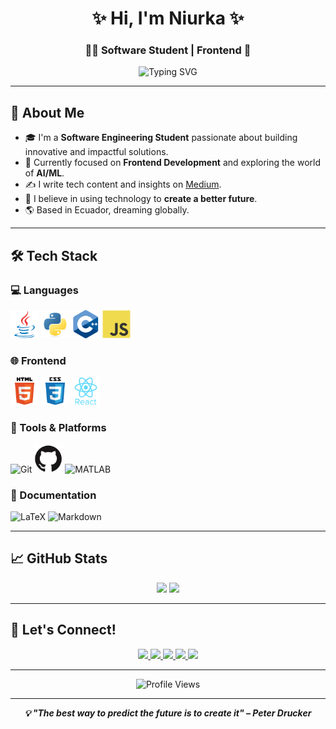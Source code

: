 <h1 align="center">✨ Hi, I'm Niurka  ✨</h1>
<h3 align="center">👩‍💻 Software Student | Frontend 🤖</h3>

<div align="center">
  <img src="https://readme-typing-svg.herokuapp.com?font=Fira+Code&pause=1000&color=F75C7E&center=true&vCenter=true&width=435&lines=Frontend+Developer" alt="Typing SVG" />
</div>

---

## 🌟 About Me

- 🎓 I'm a **Software Engineering Student** passionate about building innovative and impactful solutions.
- 🌱 Currently focused on **Frontend Development** and exploring the world of **AI/ML**.
- ✍️ I write tech content and insights on [Medium](https://medium.com/@nyupanquivalente).
- 🚀 I believe in using technology to **create a better future**.
- 🌎 Based in Ecuador, dreaming globally.

---

## 🛠️ Tech Stack

### 💻 Languages
<p>
  <img src="https://raw.githubusercontent.com/devicons/devicon/master/icons/java/java-original.svg" alt="Java" width="45"/>
  <img src="https://raw.githubusercontent.com/devicons/devicon/master/icons/python/python-original.svg" alt="Python" width="45"/>
  <img src="https://raw.githubusercontent.com/devicons/devicon/master/icons/cplusplus/cplusplus-original.svg" alt="C++" width="45"/>
  <img src="https://raw.githubusercontent.com/devicons/devicon/master/icons/javascript/javascript-original.svg" alt="JavaScript" width="45"/>
</p>

### 🌐 Frontend
<p>
  <img src="https://raw.githubusercontent.com/devicons/devicon/master/icons/html5/html5-original-wordmark.svg" alt="HTML5" width="45"/>
  <img src="https://raw.githubusercontent.com/devicons/devicon/master/icons/css3/css3-original-wordmark.svg" alt="CSS3" width="45"/>
  <img src="https://raw.githubusercontent.com/devicons/devicon/master/icons/react/react-original-wordmark.svg" alt="React" width="45"/>
</p>

### 🔧 Tools & Platforms
<p>
  <img src="https://www.vectorlogo.zone/logos/git-scm/git-scm-icon.svg" alt="Git" width="45"/>
  <img src="https://raw.githubusercontent.com/devicons/devicon/master/icons/github/github-original.svg" alt="GitHub" width="45"/>
  <img src="https://upload.wikimedia.org/wikipedia/commons/2/21/Matlab_Logo.png" alt="MATLAB" width="45"/>
</p>

### 📝 Documentation
<p>
  <img src="https://upload.wikimedia.org/wikipedia/commons/9/92/LaTeX_logo.svg" alt="LaTeX" width="45"/>
  <img src="https://upload.wikimedia.org/wikipedia/commons/4/48/Markdown-mark.svg" alt="Markdown" width="45"/>
</p>

---

## 📈 GitHub Stats

<p align="center">
  <img src="https://github-readme-stats.vercel.app/api?username=niurkayupanqui&show_icons=true&theme=radical" height="150"/>
  <img src="https://github-readme-stats.vercel.app/api/top-langs/?username=niurkayupanqui&layout=compact&theme=radical" height="150"/>
</p>

---

## 🤝 Let's Connect!

<p align="center">
  <a href="https://www.linkedin.com/in/niurka-yupanqui-931a8122a" target="_blank">
    <img src="https://img.shields.io/badge/LinkedIn-0A66C2?style=for-the-badge&logo=linkedin&logoColor=white"/>
  </a>
  <a href="https://github.com/niurkayupanqui" target="_blank">
    <img src="https://img.shields.io/badge/GitHub-100000?style=for-the-badge&logo=github&logoColor=white"/>
  </a>
  <a href="mailto:vane321yupanqui@gmail.com" target="_blank">
    <img src="https://img.shields.io/badge/Gmail-EA4335?style=for-the-badge&logo=gmail&logoColor=white"/>
  </a>
  <a href="https://medium.com/@nyupanquivalente" target="_blank">
    <img src="https://img.shields.io/badge/Medium-12100E?style=for-the-badge&logo=medium&logoColor=white"/>
  </a>
  <a href="https://www.instagram.com/niurka_50" target="_blank">
    <img src="https://img.shields.io/badge/Instagram-E1306C?style=for-the-badge&logo=instagram&logoColor=white"/>
  </a>
</p>

---

<p align="center">
  <img src="https://komarev.com/ghpvc/?username=niurkayupanqui&color=blueviolet&style=flat-square&label=Profile+Views" alt="Profile Views"/>
</p>

---

<div align="center">
  <strong><i>💡 "The best way to predict the future is to create it" – Peter Drucker</i></strong>
</div>

